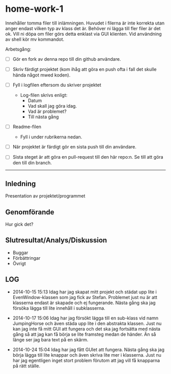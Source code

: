 home-work-1
===========

Innehåller tomma filer till inlämningen. Huvudet i filerna är inte korrekta utan anger endast vilken typ av klass det är. Behöver ni lägga till fler filer är det ok. Vill ni döpa om filer görs detta enklast via GUI klienten. Vid användning av shell kör mv kommandot.

Arbetsgång:

- [ ] Gör en fork av denna repo till din github användare.
- [ ] Skriv färdigt projektet (kom ihåg att göra en push ofta i fall det skulle hända något mwed koden).
- [ ] Fyll i logfilen eftersom du skriver projektet
    - Log-filen skrivs enligt:
        - Datum
        - Vad skall jag göra idag.
        - Vad är problemet?
        - Till nästa gång
- [ ] Readme-filen
     - Fyll i under rubrikerna nedan.
- [ ] När projektet är färdigt gör en sista push till din användare.
- [ ] Sista steget är att göra en pull-request till den här repo:n. Se till att göra den till din branch.


---


Inledning
---

Presentation av projektet/programmet


Genomförande
---

Hur gick det?


Slutresultat/Analys/Diskussion
---

- Buggar
- Förbättringar
- Övrigt

LOG
---
- 2014-10-15 15:13
Idag har jag skapat mitt projekt och städat upp lite i EvenWindow-klassen som 
jag fick av Stefan. Problemet just nu är att klasserna endast är skapade och ej fungerande.
Nästa gång ska jag försöka lägga till lite innehåll i subklasserna.

- 2014-10-17 15:06
Idag har jag försökt lägga till en sub-klass vid namn JumpingHorse och även 
städa upp lite i den abstrakta klassen. Just nu kan jag inte få mitt GUI att 
fungera och det ska jag fortsätta med nästa gång så att jag kan få börja se lite
framsteg medan de händer. Än så länge ser jag bara text på en skärm.

- 2014-10-24 15:04
Idag har jag fått GUIet att fungera. Nästa gång ska jag börja lägga till lite 
knappar och även skriva lite mer i klasserna. Just nu har jag egentligen inget
stort problem förutom att jag vill få knapparna på rätt ställe.
